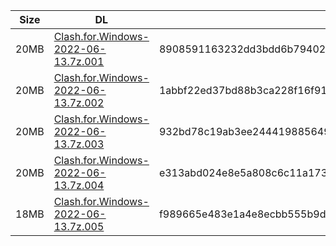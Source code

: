|    Size   |     DL  | sha512sum |
|  ---  |  ---  |  ---  |
| 20MB | [Clash.for.Windows-2022-06-13.7z.001](https://cdn.jsdelivr.net/gh/appleians/cfw_m1@main/Clash.for.Windows-2022-06-13.7z.001) | 8908591163232dd3bdd6b79402ebf9770e73f20122058e9ce95974af64fdccfba9285559b545e3f2b1110499aa8950ac222b0ff5c972275e98b0b47438ad9631 |
| 20MB | [Clash.for.Windows-2022-06-13.7z.002](https://cdn.jsdelivr.net/gh/appleians/cfw_m1@main/Clash.for.Windows-2022-06-13.7z.002) | 1abbf22ed37bd88b3ca228f16f9115e2c004cc2eee2ee7eec8210442c4fbd81cb75483be3c56d2aba619fa09c15cbb9dbfbc22193abcc7d0c7f2c5be335ea476 |
| 20MB | [Clash.for.Windows-2022-06-13.7z.003](https://cdn.jsdelivr.net/gh/appleians/cfw_m1@main/Clash.for.Windows-2022-06-13.7z.003) | 932bd78c19ab3ee2444198856494e503bb4d4a3e26988f85e765989a9809ea3337b8e5e3512dd73f9f1e64d02e9f5e0f489388e022dc1e59baf8d29ec870c0fc |
| 20MB | [Clash.for.Windows-2022-06-13.7z.004](https://cdn.jsdelivr.net/gh/appleians/cfw_m1@main/Clash.for.Windows-2022-06-13.7z.004) | e313abd024e8e5a808c6c11a1737c73cb7bab028e6b7be6d282332f2cb466fb3af5756f5ddf69deab0904fdb5a1d98478aed40c5e0f8075e76edb087efc5dd21 |
| 18MB | [Clash.for.Windows-2022-06-13.7z.005](https://cdn.jsdelivr.net/gh/appleians/cfw_m1@main/Clash.for.Windows-2022-06-13.7z.005) | f989665e483e1a4e8ecbb555b9dc1b486891f79e5e56e93132393561aabd9888b2b5aee366cef31c31f1eac3715c6cc16e51f56cafc17180cce83e75aec7aaac |
